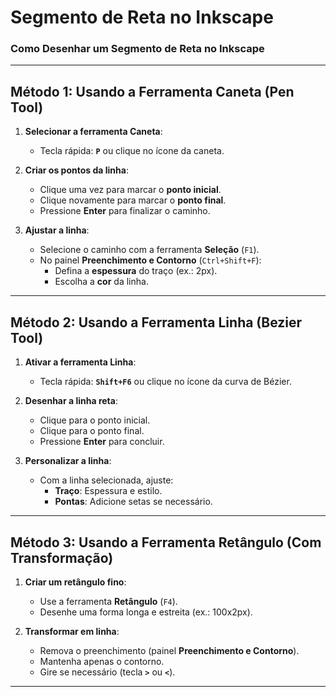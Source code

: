 # Segmento de Reta no Inkscape

### **Como Desenhar um Segmento de Reta no Inkscape**  

---

## **Método 1: Usando a Ferramenta Caneta (Pen Tool)**  

1. **Selecionar a ferramenta Caneta**:
   - Tecla rápida: **`P`** ou clique no ícone da caneta.

2. **Criar os pontos da linha**:
   - Clique uma vez para marcar o **ponto inicial**.
   - Clique novamente para marcar o **ponto final**.
   - Pressione **Enter** para finalizar o caminho.

3. **Ajustar a linha**:
   - Selecione o caminho com a ferramenta **Seleção** (`F1`).
   - No painel **Preenchimento e Contorno** (`Ctrl+Shift+F`):
     - Defina a **espessura** do traço (ex.: 2px).
     - Escolha a **cor** da linha.

---

## **Método 2: Usando a Ferramenta Linha (Bezier Tool)**  

1. **Ativar a ferramenta Linha**:
   - Tecla rápida: **`Shift+F6`** ou clique no ícone da curva de Bézier.

2. **Desenhar a linha reta**:
   - Clique para o ponto inicial.
   - Clique para o ponto final.
   - Pressione **Enter** para concluir.

3. **Personalizar a linha**:
   - Com a linha selecionada, ajuste:
     - **Traço**: Espessura e estilo.
     - **Pontas**: Adicione setas se necessário.

---

## **Método 3: Usando a Ferramenta Retângulo (Com Transformação)**  

1. **Criar um retângulo fino**:
   - Use a ferramenta **Retângulo** (`F4`).
   - Desenhe uma forma longa e estreita (ex.: 100x2px).

2. **Transformar em linha**:
   - Remova o preenchimento (painel **Preenchimento e Contorno**).
   - Mantenha apenas o contorno.
   - Gire se necessário (tecla **`>`** ou **`<`**).

---
